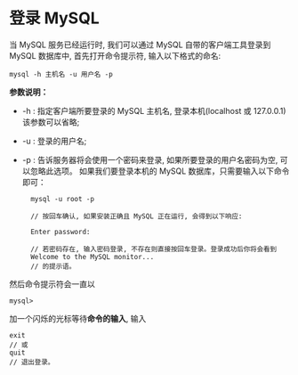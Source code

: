 # 登录 MySQL
当 MySQL 服务已经运行时, 我们可以通过 MySQL 自带的客户端工具登录到 MySQL 数据库中, 首先打开命令提示符, 输入以下格式的命名:

```shell
mysql -h 主机名 -u 用户名 -p
```

**参数说明：**

- -h : 指定客户端所要登录的 MySQL 主机名, 登录本机(localhost 或 127.0.0.1)该参数可以省略;
- -u : 登录的用户名;
- -p : 告诉服务器将会使用一个密码来登录, 如果所要登录的用户名密码为空, 可以忽略此选项。
如果我们要登录本机的 MySQL 数据库，只需要输入以下命令即可：

  ```shell
    mysql -u root -p
    
    // 按回车确认, 如果安装正确且 MySQL 正在运行, 会得到以下响应:
    
    Enter password:
    
    // 若密码存在, 输入密码登录, 不存在则直接按回车登录。登录成功后你将会看到 
    Welcome to the MySQL monitor... 
    // 的提示语。
  ```

然后命令提示符会一直以 

```shell
mysql> 
```
加一个闪烁的光标等待**命令的输入**, 输入 
    
```mysql
exit
// 或 
quit 
// 退出登录。
```